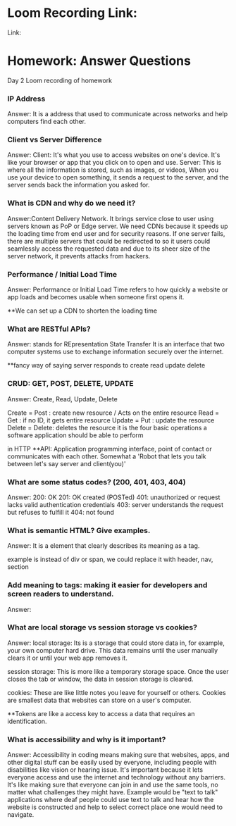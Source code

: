 # Loom Recording Link:
Link: 

# Homework: Answer Questions
Day 2 Loom recording of homework
### IP Address

Answer: It is a address that used to communicate across networks and help computers find each other.

### Client vs Server Difference

Answer:
Client: It's what you use to access websites on one's device. It's like your browser or app that you click on to open and use.
Server: This is where all the information is stored, such as images, or videos, When you use your device to open something, it sends a request to the server, and the server sends back the information you asked for.

### What is CDN and why do we need it?

Answer:Content Delivery Network. It brings service close to user using servers known as PoP or Edge server. We need CDNs because it speeds up the loading time from end user and for security reasons. If one server fails, there are multiple servers that could be redirected to so it users could seamlessly access the requested data and due to its sheer size of the server network, it prevents attacks from hackers.

### Performance / Initial Load Time

Answer: Performance or Initial Load Time refers to how quickly a website or app loads and becomes usable when someone first opens it. 

**We can set up a CDN to shorten the loading time

### What are RESTful APIs?

Answer:
stands for 
REpresentation
State
Transfer
It is an interface that two computer systems use to exchange information securely over the internet.

**fancy way of saying server responds to create read update delete

### CRUD: GET, POST, DELETE, UPDATE

Answer:
Create, Read, Update, Delete

Create = Post : create new resource / Acts on the entire resource
Read = Get : if no ID, it gets entire resource
Update = Put : update the resource
Delete = Delete: deletes the resource
it is the four basic operations a software application should be able to perform

in HTTP
**API: Application programming interface, point of contact or communicates with each other. Somewhat a 'Robot that lets you talk between let's say server and client(you)'

### What are some status codes? (200, 401, 403, 404)

Answer:
200: OK
201: OK created (POSTed)
401: unauthorized or request lacks valid authentication credentials
403: server understands the request but refuses to fulfill it
404: not found

### What is semantic HTML? Give examples.

Answer: It is a element that clearly describes its meaning as a tag.

example is instead of div or span, we could replace it with header, nav, section

### Add meaning to tags: making it easier for developers and screen readers to understand.

Answer:

### What are local storage vs session storage vs cookies?

Answer:
local storage: Its is a storage that could store data in, for example, your own computer hard drive. This data remains until the user manually clears it or until your web app removes it.

session storage: This is more like a temporary storage space. Once the user closes the tab or window, the data in session storage is cleared.

cookies: These are like little notes you leave for yourself or others. Cookies are smallest data that websites can store on a user's computer.

**Tokens are like a access key to access a data that requires an identification.

### What is accessibility and why is it important?

Answer: Accessibility in coding means making sure that websites, apps, and other digital stuff can be easily used by everyone, including people with disabilities like vision or hearing issue. It's important because it lets everyone access and use the internet and technology without any barriers. It's like making sure that everyone can join in and use the same tools, no matter what challenges they might have. Example would be "text to talk" applications where 
deaf people could use text to talk and hear how the website is constructed and help to select correct place one would need to navigate.
